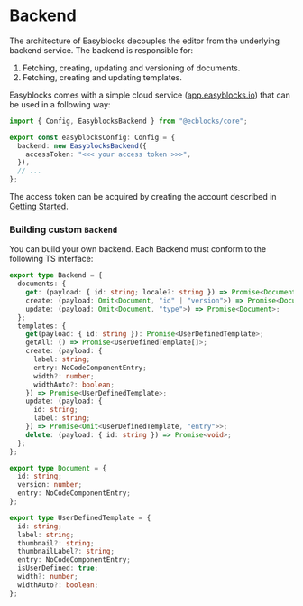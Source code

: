 # Backend

The architecture of Easyblocks decouples the editor from the underlying backend service. The backend is responsible for:

1. Fetching, creating, updating and versioning of documents.
2. Fetching, creating and updating templates.

Easyblocks comes with a simple cloud service ([app.easyblocks.io](https://app.easyblocks.io)) that can be used in a following way:

```typescript
import { Config, EasyblocksBackend } from "@ecblocks/core";

export const easyblocksConfig: Config = {
  backend: new EasyblocksBackend({
    accessToken: "<<< your access token >>>",
  }),
  // ...
};
```

The access token can be acquired by creating the account described in [Getting Started](../getting-started.md#get-access-token).&#x20;

### Building custom `Backend`

You can build your own backend. Each Backend must conform to the following TS interface:

```typescript
export type Backend = {
  documents: {
    get: (payload: { id: string; locale?: string }) => Promise<Document>;
    create: (payload: Omit<Document, "id" | "version">) => Promise<Document>;
    update: (payload: Omit<Document, "type">) => Promise<Document>;
  };
  templates: {
    get(payload: { id: string }): Promise<UserDefinedTemplate>;
    getAll: () => Promise<UserDefinedTemplate[]>;
    create: (payload: {
      label: string;
      entry: NoCodeComponentEntry;
      width?: number;
      widthAuto?: boolean;
    }) => Promise<UserDefinedTemplate>;
    update: (payload: {
      id: string;
      label: string;
    }) => Promise<Omit<UserDefinedTemplate, "entry">>;
    delete: (payload: { id: string }) => Promise<void>;
  };
};

export type Document = {
  id: string;
  version: number;
  entry: NoCodeComponentEntry;
};

export type UserDefinedTemplate = {
  id: string;
  label: string;
  thumbnail?: string;
  thumbnailLabel?: string;
  entry: NoCodeComponentEntry;
  isUserDefined: true;
  width?: number;
  widthAuto?: boolean;
};
```
